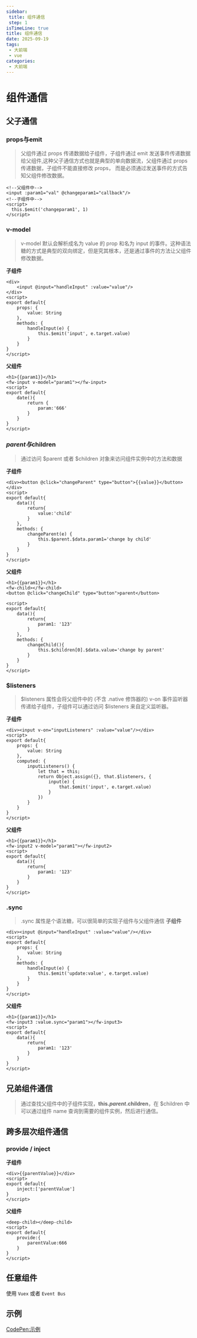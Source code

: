 ```yaml
---
sidebar:
 title: 组件通信
 step: 1
isTimeLine: true
title: 组件通信
date: 2025-09-19
tags:
 - 大前端
 - vue
categories:
 - 大前端
---
```

# 组件通信
## 父子通信
### props与emit
>父组件通过 props 传递数据给子组件，子组件通过 emit 发送事件传递数据给父组件,这种父子通信方式也就是典型的单向数据流，父组件通过 props 传递数据，子组件不能直接修改 props， 而是必须通过发送事件的方式告知父组件修改数据。
```vue
<!--父组件中-->
<input :param1="val" @changeparam1="callback"/>
<!--子组件中-->
<script>
  this.$emit('changeparam1', 1)
</script>
```

### v-model
>v-model 默认会解析成名为 value 的 prop 和名为 input 的事件。这种语法糖的方式是典型的双向绑定，但是究其根本，还是通过事件的方法让父组件修改数据。

**子组件**
```vue
<div>
    <input @input="handleInput" :value="value"/>
</div>
<script>
export default{
    props: {
        value: String
    },
    methods: {
        handleInput(e) {
            this.$emit('input', e.target.value)
        }
    }
}
</script>
```
**父组件**
```vue
<h1>{{param1}}</h1>
<fw-input v-model="param1"></fw-input>
<script>
export default{
    date(){
        return {
            param:'666'
        }
    }
}
</script>
```
### $parent与$children 
>通过访问 $parent 或者 $children 对象来访问组件实例中的方法和数据

**子组件**
```vue
<div><button @click="changeParent" type="button">{{value}}</button></div>
<script>
export default{
    data(){
        return{
            value:'child'
        }
    },
    methods: {
        changeParent(e) {
            this.$parent.$data.param1='change by child'
        }
    }
}
</script>
```
**父组件**
```vue
<h1>{{param1}}</h1>
<fw-child></fw-child>
<button @click="changeChild" type="button">parent</button>

<script>
export default{
    data(){
        return{
            param1: '123'
        }
    },
    methods: {
        changeChild(){
            this.$children[0].$data.value='change by parent'
        }
    }
}
</script>
```

### $listeners
>$listeners 属性会将父组件中的 (不含 .native 修饰器的) v-on 事件监听器传递给子组件，子组件可以通过访问 $listeners 来自定义监听器。

**子组件**
```vue
<div><input v-on="inputListeners" :value="value"/></div>
<script>
export default{
    props: {
        value: String
    },
    computed: {
        inputListeners() {
            let that = this;
            return Object.assign({}, that.$listeners, {
                input(e) {
                    that.$emit('input', e.target.value)
                }
            })
        }
    }
}
</script>
```
**父组件**
```vue
<h1>{{param1}}</h1>
<fw-input2 v-model="param1"></fw-input2>
<script>
export default{
    data(){
        return{
            param1: '123'
        }
    }
}
</script>
```

### .sync
>.sync 属性是个语法糖，可以很简单的实现子组件与父组件通信
**子组件**
```vue
<div><input @input="handleInput" :value="value"/></div>
<script>
export default{
    props: {
        value: String
    },
    methods: {
        handleInput(e) {
            this.$emit('update:value', e.target.value)
        }
    }
}
</script>
```
**父组件**
```vue
<h1>{{param1}}</h1>
<fw-input3 :value.sync="param1"></fw-input3>
<script>
export default{
    data(){
        return{
            param1: '123'
        }
    }
}
</script>
```

## 兄弟组件通信
>通过查找父组件中的子组件实现，**this.$parent.$children**，在 $children 中可以通过组件 name 查询到需要的组件实例，然后进行通信。

## 跨多层次组件通信
### provide / inject
**子组件**
```vue
<div>{{parentValue}}</div>
<script>
export default{
    inject:['parentValue']
}
</script>
```
**父组件**
```vue
<deep-child></deep-child>
<script>
export default{
    provide:{
        parentValue:666
    }
}
</script>
```

## 任意组件
使用 ``Vuex`` 或者 ``Event Bus``

## 示例
[CodePen:示例](https://codepen.io/sugarInSoup/pen/wvapBYB)
